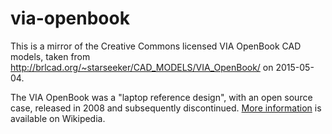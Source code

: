 # via-openbook

This is a mirror of the Creative Commons licensed VIA OpenBook CAD models, taken from http://brlcad.org/~starseeker/CAD_MODELS/VIA_OpenBook/ on 2015-05-04.

The VIA OpenBook was a "laptop reference design", with an open source case, released in 2008 and subsequently discontinued. [More information](//en.wikipedia.org/wiki/VIA_OpenBook) is available on Wikipedia.
